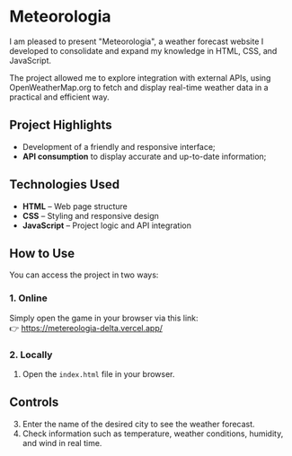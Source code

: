 # Meteorologia

I am pleased to present "Meteorologia", a weather forecast website I developed to consolidate and expand my knowledge in HTML, CSS, and JavaScript.  

The project allowed me to explore integration with external APIs, using OpenWeatherMap.org to fetch and display real-time weather data in a practical and efficient way.

## Project Highlights

- Development of a friendly and responsive interface;  
- **API consumption** to display accurate and up-to-date information;  

## Technologies Used

- **HTML** – Web page structure  
- **CSS** – Styling and responsive design  
- **JavaScript** – Project logic and API integration  

## How to Use

You can access the project in two ways:

### 1. Online

Simply open the game in your browser via this link:  
👉 https://metereologia-delta.vercel.app/

### 2. Locally

1. Open the `index.html` file in your browser.    

## Controls
3. Enter the name of the desired city to see the weather forecast.  
4. Check information such as temperature, weather conditions, humidity, and wind in real time.
